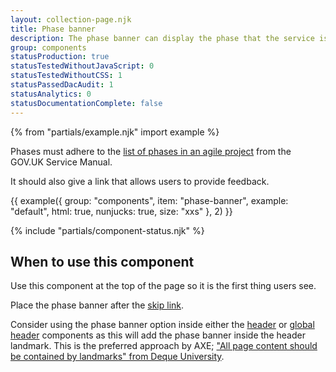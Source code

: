 ```yaml
---
layout: collection-page.njk
title: Phase banner
description: The phase banner can display the phase that the service is currently in.
group: components
statusProduction: true
statusTestedWithoutJavaScript: 0
statusTestedWithoutCSS: 1
statusPassedDacAudit: 1
statusAnalytics: 0
statusDocumentationComplete: false
---
```


{% from "partials/example.njk" import example %}

Phases must adhere to the [list of phases in an agile project](https://www.gov.uk/service-manual/agile-delivery) from the GOV.UK Service Manual.

It should also give a link that allows users to provide feedback.

{{ example({ group: "components", item: "phase-banner", example: "default", html: true, nunjucks: true, size: "xxs" }, 2) }}

{% include "partials/component-status.njk" %}

## When to use this component

Use this component at the top of the page so it is the first thing users see.

Place the phase banner after the [skip link](../skip-link/).

Consider using the phase banner option inside either the [header](../header/) or [global header](../global-header/) components as this will add the phase banner inside the header landmark. This is the preferred approach by AXE; ["All page content should be contained by landmarks" from Deque University](https://dequeuniversity.com/rules/axe/4.10/region).
